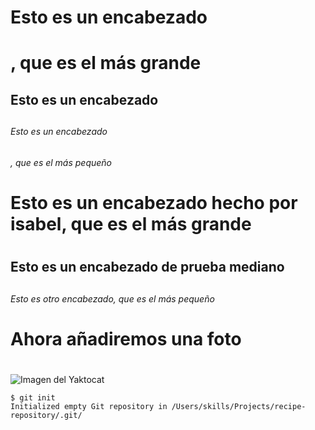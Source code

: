# Esto es un encabezado <h1>, que es el más grande
## Esto es un encabezado <h2>
###### Esto es un encabezado <h6>, que es el más pequeño
# Esto es un encabezado hecho por isabel, que es el más grande  <h1>
## Esto es un encabezado de prueba mediano <h2>
###### Esto es otro encabezado, que es el más pequeño <h6>

# Ahora añadiremos una foto  <h1>
![Imagen del Yaktocat](https://octodex.github.com/images/yaktocat.png)
```
$ git init
Initialized empty Git repository in /Users/skills/Projects/recipe-repository/.git/
```

